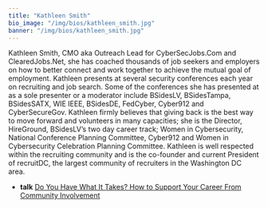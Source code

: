 ```yaml
---
title: "Kathleen Smith"
bio_image: "/img/bios/kathleen_smith.jpg"
banner: "/img/bios/kathleen_smith.jpg"
---
```


Kathleen Smith, CMO aka Outreach Lead for CyberSecJobs.Com and ClearedJobs.Net, she has coached thousands of job seekers and employers on how to better connect and work together to achieve the mutual goal of employment. Kathleen presents at several security conferences each year on recruiting and job search. Some of the conferences she has presented at as a sole presenter or a moderator include BSidesLV, BSidesTampa, BSidesSATX, WIE IEEE,  BSidesDE, FedCyber, Cyber912 and CyberSecureGov. Kathleen firmly believes that giving back is the best way to move forward and volunteers in many capacities; she is the Director, HireGround, BSidesLV’s two day career track; Women in Cybersecurity, National Conference Planning Committee, Cyber912 and Women in Cybersecurity Celebration Planning Committee.  Kathleen is well respected within the recruiting community and is the co-founder and current President of recruitDC, the largest community of recruiters in the Washington DC area.

* **talk** [Do You Have What It Takes? How to Support Your Career From Community Involvement](/talks/do_you_have_what_it_takes_how_to_support_your_career_from_community_involvement)
